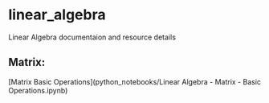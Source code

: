 # linear_algebra
Linear Algebra documentaion and resource details


## Matrix:

[Matrix Basic Operations](python_notebooks/Linear Algebra - Matrix - Basic Operations.ipynb)
